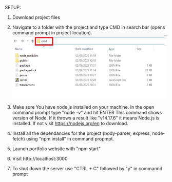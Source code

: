 SETUP:

1. Download project files

2. Navigate to a folder with the project and type CMD in search bar (opens command prompt in project location).
![cmd](https://raw.githubusercontent.com/mostdev-eth/Portfolio-Tracker/main/CMD.jpg)

3. Make sure You have node.js installed on your machine.
  In the open command prompt type "node -v" and hit ENTER
  This command shows version of Node. If it throws a result like "v14.17.6" it means Node.js is installed.
  If not visit https://nodejs.org/en to download.

4. Install all the dependancies for the project (body-parser, express, node-fetch) using "npm install" in command propmpt.

5. Launch portfolio website with "npm start"

6. Visit http://localhost:3000

7. To shut down the server use "CTRL + C" followed by "y" in commannd prompt
